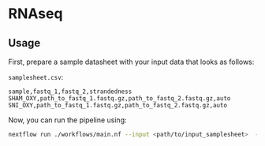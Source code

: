 # RNAseq

## Usage

First, prepare a sample datasheet with your input data that looks as follows:

`samplesheet.csv`:

```csv
sample,fastq_1,fastq_2,strandedness
SHAM_OXY,path_to_fastq_1.fastq.gz,path_to_fastq_2.fastq.gz,auto
SNI_OXY,path_to_fastq_1.fastq.gz,path_to_fastq_2.fastq.gz,auto
```

Now, you can run the pipeline using:

```bash
nextflow run ./workflows/main.nf --input <path/to/input_samplesheet>  --genomeFasta <path/to/input_genomeFasta> --gtfFile <path/to/gtfFile>  -entry RNASEQ
```